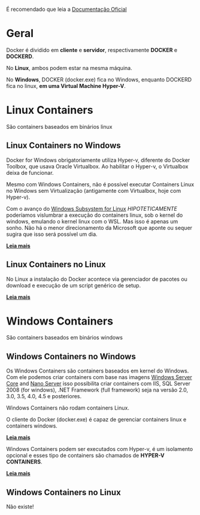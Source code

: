 É recomendado que leia a [Documentação Oficial](https://docs.docker.com/docker-for-windows/)

# Geral
Docker é dividido em **cliente** e **servidor**, respectivamente **DOCKER** e **DOCKERD**.

No **Linux**, ambos podem estar na mesma máquina.

No **Windows**, DOCKER (docker.exe) fica no Windows, enquanto DOCKERD fica no linux, **em uma Virtual Machine Hyper-V**.

# Linux Containers

São containers baseados em binários linux

## Linux Containers no Windows 

Docker for Windows obrigatoriamente utiliza Hyper-v, diferente do Docker Toolbox, que usava Oracle Virtualbox. Ao habilitar o Hyper-v, o Virtualbox deixa de funcionar.

Mesmo com Windows Containers, não é possível executar Containers Linux no Windows sem Virtualização (antigamente com Virtualbox, hoje com Hyper-v).

Com o avanço do [Windows Subsystem for Linux](http://luizcarlosfaria.net/blog/windows-subsystem-for-linux/) _HIPOTETICAMENTE_ poderíamos vislumbrar a execução do containers linux, sob o kernel do windows, emulando o kernel linux com o WSL. Mas isso é apenas um sonho. Não há o menor direcionamento da Microsoft que aponte ou sequer sugira que isso será possível um dia.

[**Leia mais**](https://blogs.msdn.microsoft.com/wsl/)

## Linux Containers no Linux

No Linux a instalação do Docker acontece via gerenciador de pacotes ou download e execução de um script genérico de setup.

[**Leia mais**](https://docs.docker.com/engine/installation/)

# Windows Containers

São containers baseados em binários windows

## Windows Containers no Windows

Os Windows Containers são containers baseados em kernel do Windows. Com ele podemos criar containers com base nas imagens  [Windows Server Core](https://hub.docker.com/r/microsoft/windowsservercore/) and [Nano Server](https://hub.docker.com/r/microsoft/nanoserver/) isso possibilita criar containers com IIS, SQL Server 2008 (for windows),  .NET Framework (full framework) seja na versão 2.0, 3.0, 3.5, 4.0, 4.5 e posteriores.

Windows Containers não rodam containers Linux.

O cliente do Docker (docker.exe) é capaz de gerenciar containers linux e containers windows. 

[**Leia mais**](https://docs.docker.com/docker-for-windows/#/switch-between-windows-and-linux-containers)

Windows Containers podem ser executados com Hyper-v, é um isolamento opcional e esses tipo de containers são chamados de **HYPER-V CONTAINERS**. 

[**Leia mais**](https://docs.microsoft.com/en-us/virtualization/windowscontainers/manage-containers/hyperv-container)

## Windows Containers no Linux

Não existe! 